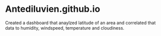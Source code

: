 # Antediluvien.github.io

Created a dashboard that anaylzed latitude of an area and correlated that data to humidity, windspeed, temperature and cloudiness.
